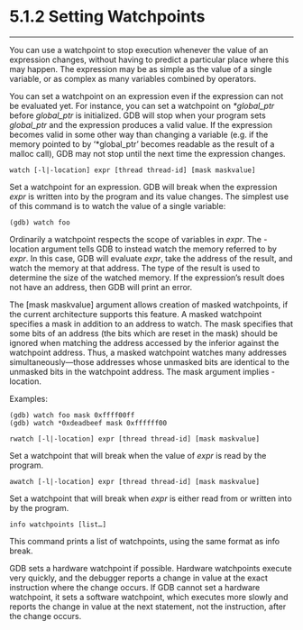 # 5.1.2 Setting Watchpoints

----

You can use a watchpoint to stop execution whenever the value of an expression changes, without having to predict a particular place where this may happen. The expression may be as simple as the value of a single variable, or as complex as many variables combined by operators.

You can set a watchpoint on an expression even if the expression can not be evaluated yet. For instance, you can set a watchpoint on _&#42;global&#95;ptr_ before _global&#95;ptr_ is initialized. GDB will stop when your program sets _global&#95;ptr_ and the expression produces a valid value. If the expression becomes valid in some other way than changing a variable (e.g. if the memory pointed to by ‘*global_ptr’ becomes readable as the result of a malloc call), GDB may not stop until the next time the expression changes.

```
watch [-l|-location] expr [thread thread-id] [mask maskvalue]
```
Set a watchpoint for an expression. GDB will break when the expression _expr_ is written into by the program and its value changes. The simplest use of this command is to watch the value of a single variable:

```
(gdb) watch foo
```
Ordinarily a watchpoint respects the scope of variables in _expr_. The -location argument tells GDB to instead watch the memory referred to by _expr_. In this case, GDB will evaluate _expr_, take the address of the result, and watch the memory at that address. The type of the result is used to determine the size of the watched memory. If the expression’s result does not have an address, then GDB will print an error.

The [mask maskvalue] argument allows creation of masked watchpoints, if the current architecture supports this feature. A masked watchpoint specifies a mask in addition to an address to watch. The mask specifies that some bits of an address (the bits which are reset in the mask) should be ignored when matching the address accessed by the inferior against the watchpoint address. Thus, a masked watchpoint watches many addresses simultaneously—those addresses whose unmasked bits are identical to the unmasked bits in the watchpoint address. The mask argument implies -location.

Examples:
```
(gdb) watch foo mask 0xffff00ff
(gdb) watch *0xdeadbeef mask 0xffffff00
```

```
rwatch [-l|-location] expr [thread thread-id] [mask maskvalue]
```
Set a watchpoint that will break when the value of _expr_ is read by the program.

```
awatch [-l|-location] expr [thread thread-id] [mask maskvalue]
```
Set a watchpoint that will break when _expr_ is either read from or written into by the program.

```
info watchpoints [list…]
```
This command prints a list of watchpoints, using the same format as info break.

GDB sets a hardware watchpoint if possible. Hardware watchpoints execute very quickly, and the debugger reports a change in value at the exact instruction where the change occurs. If GDB cannot set a hardware watchpoint, it sets a software watchpoint, which executes more slowly and reports the change in value at the next statement, not the instruction, after the change occurs.
